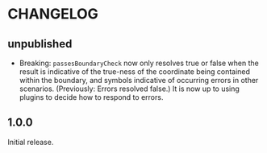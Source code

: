 # CHANGELOG

## unpublished

- Breaking: `passesBoundaryCheck` now only resolves true or false when the result is indicative of the true-ness of the coordinate being contained within the boundary, and symbols indicative of occurring errors in other scenarios. (Previously: Errors resolved false.) It is now up to using plugins to decide how to respond to errors.

## 1.0.0

Initial release.
